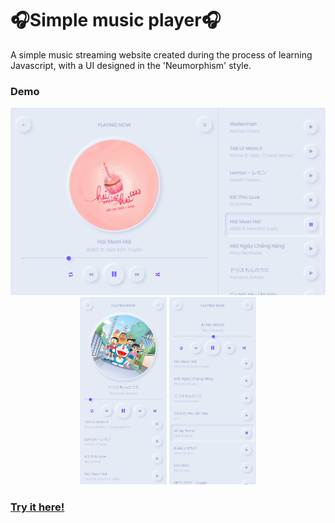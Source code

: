# ️🎧Simple music player🎧
A simple music streaming website created during the process of learning Javascript, with a UI designed in the 'Neumorphism' style.️

### Demo
<div width="100%" align="center">
    <div width="100%" >
        <span width="60%" align="center">
            <img height="300px" src="./assets/img/demo/Nest Hub.png" alt="">
        </span>
        <span width="40%" align="center">
            <img height="300px" src="./assets/img/demo/iPhone 12 Pro.png" alt="">
            <img height="300px" src="./assets/img/demo/iPhone 12 Pro_2.png" alt="">
        </span>
    </div>
</div>
<h3><a href="https://ngomautruongqb.github.io/neumorphism-simple-music-player/" target="_blank" rel="noopener noreferrer">Try it here!</a></h3>
